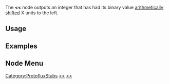 <languages></languages> <translate>

The **\<\<** node outputs an integer that has had its binary value
[arithmetically shifted](https://en.wikipedia.org/wiki/Arithmetic_shift)
X units to the left.

## Usage

## Examples

## Node Menu

</translate>

[Category:ProtofluxStubs](Category:ProtofluxStubs "wikilink")
[\<\<](Category:Protoflux{{#translation:}} "wikilink")
[\<\<](Category:Protoflux:Operators{{#translation:}} "wikilink")